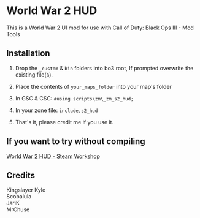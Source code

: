 # World War 2 HUD
This is a World War 2 UI mod for use with Call of Duty: Black Ops III - Mod Tools

## Installation
1) Drop the `_custom` & `bin` folders into bo3 root, If prompted overwrite the existing file(s).

2) Place the contents of `your_maps_folder` into your map's folder

3) In GSC & CSC:
`#using scripts\zm\_zm_s2_hud;`

4) In your zone file:
`include,s2_hud`

5) That's it, please credit me if you use it.

## If you want to try without compiling
[World War 2 HUD - Steam Workshop](https://steamcommunity.com/sharedfiles/filedetails/?id=2827481688)

## Credits
Kingslayer Kyle\
Scobalula\
JariK\
MrChuse
